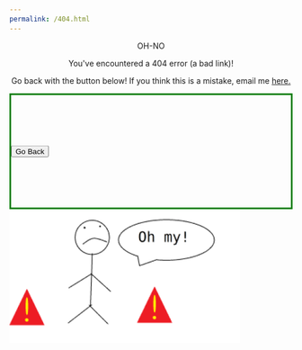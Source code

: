 ```yaml
---
permalink: /404.html
---
```


<p style="text-align: center; text-size: 36px;">OH-NO</p>

<p style="text-align: center; text-size: 24px;">You've encountered a 404 error (a bad link)! </p>

<p style="text-align: center; text-size: 18px;">Go back with the button below! If you think this is a mistake, email me <a href="mailto:ilikecake567@gmail.com">here.</a></p> 

<style>
    .container {
        height: 200px;
        position: relative;
        border: 3px solid green;
    }
    .vertical-center {
        margin: 0;
        position: absolute; 
        top: 50%;  
        -ms-transform: translateY(-50%);  
        transform: translateY(-50%);
    }
</style>
<div class="container">  
    <div class="vertical-center">    
        <button onClick='window.history.back();'>Go Back</button>  
    </div>
</div>

<img src="/assets/images/404.png" style="align=middle; ">





